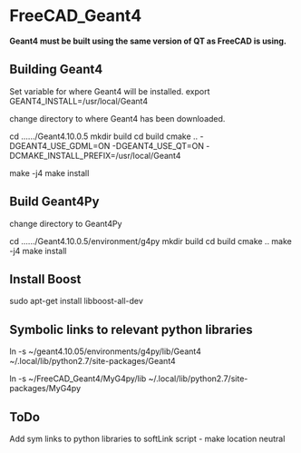 # FreeCAD_Geant4

**Geant4 must be built using the same version of QT as FreeCAD is using.**

## Building Geant4

Set variable for where Geant4 will be installed.
export GEANT4_INSTALL=/usr/local/Geant4

change directory to where Geant4 has been downloaded.

cd ....../Geant4.10.0.5
mkdir build
cd build
cmake .. -DGEANT4_USE_GDML=ON -DGEANT4_USE_QT=ON -DCMAKE_INSTALL_PREFIX=/usr/local/Geant4

make -j4
make install

## Build Geant4Py

change directory to Geant4Py

cd ....../Geant4.10.0.5/environment/g4py
mkdir build
cd build
cmake ..
make -j4
make install

## Install Boost
sudo apt-get install libboost-all-dev

## Symbolic links to relevant python libraries
ln -s ~/geant4.10.05/environments/g4py/lib/Geant4 ~/.local/lib/python2.7/site-packages/Geant4

ln -s ~/FreeCAD_Geant4/MyG4py/lib ~/.local/lib/python2.7/site-packages/MyG4py

## ToDo
Add sym links to python libraries to softLink script - make location neutral
